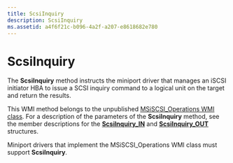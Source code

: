 ```yaml
---
title: ScsiInquiry
description: ScsiInquiry
ms.assetid: a4f6f21c-b096-4a2f-a207-e8618682e780
---
```


# ScsiInquiry


The **ScsiInquiry** method instructs the miniport driver that manages an iSCSI initiator HBA to issue a SCSI inquiry command to a logical unit on the target and return the results.

This WMI method belongs to the unpublished [MSiSCSI\_Operations WMI class](msiscsi-operations-wmi-class.md). For a description of the parameters of the **ScsiInquiry** method, see the member descriptions for the [**ScsiInquiry\_IN**](https://msdn.microsoft.com/library/windows/hardware/ff564593) and [**ScsiInquiry\_OUT**](https://msdn.microsoft.com/library/windows/hardware/ff564602) structures.

Miniport drivers that implement the MSiSCSI\_Operations WMI class must support **ScsiInquiry**.

 

 





